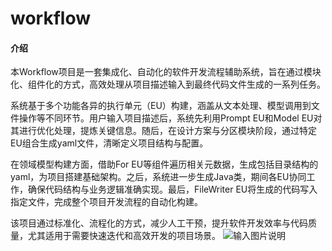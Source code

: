 # workflow

#### 介绍

本Workflow项目是一套集成化、自动化的软件开发流程辅助系统，旨在通过模块化、组件化的方式，高效处理从项目描述输入到最终代码文件生成的一系列任务。

系统基于多个功能各异的执行单元（EU）构建，涵盖从文本处理、模型调用到文件操作等不同环节。用户输入项目描述后，系统先利用Prompt EU和Model EU对其进行优化处理，提炼关键信息。随后，在设计方案与分区模块阶段，通过特定EU组合生成yaml文件，清晰定义项目结构与配置。

在领域模型构建方面，借助For EU等组件遍历相关元数据，生成包括目录结构的yaml，为项目搭建基础架构。之后，系统进一步生成Java类，期间各EU协同工作，确保代码结构与业务逻辑准确实现。最后，FileWriter EU将生成的代码写入指定文件，完成整个项目开发流程的自动化构建。

该项目通过标准化、流程化的方式，减少人工干预，提升软件开发效率与代码质量，尤其适用于需要快速迭代和高效开发的项目场景。 
![输入图片说明](https://foruda.gitee.com/images/1747122739730134125/6007815e_15822687.png "屏幕截图")


